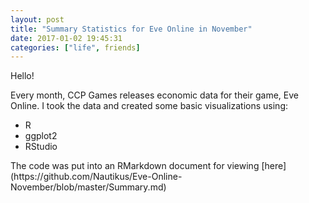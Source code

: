 ```yaml
---
layout: post
title: "Summary Statistics for Eve Online in November"
date: 2017-01-02 19:45:31
categories: ["life", friends]
---
```


Hello!


Every month, CCP Games releases economic data for their game, Eve Online. I took the data and created some basic visualizations using:<br>
<ul>
<li>R</li> 
<li>ggplot2</li> 
<li>RStudio</li> 
</ul>
The code was put into an RMarkdown document for viewing [here](https://github.com/Nautikus/Eve-Online-November/blob/master/Summary.md)
